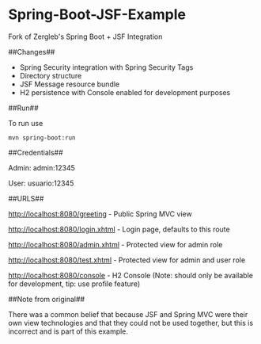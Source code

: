 Spring-Boot-JSF-Example
=======================

Fork of Zergleb's Spring Boot + JSF Integration

##Changes##

- Spring Security integration with Spring Security Tags
- Directory structure
- JSF Message resource bundle
- H2 persistence with Console enabled for development purposes

##Run##

To run use 

```
mvn spring-boot:run
```

##Credentials##

Admin: admin:12345

User: usuario:12345

##URLS##

[http://localhost:8080/greeting](http://localhost:8080/greeting) - Public Spring MVC view

[http://localhost:8080/login.xhtml](http://localhost:8080/login.xhtml) - Login page, defaults to this route

[http://localhost:8080/admin.xhtml](http://localhost:8080/admin.xhtml) - Protected view for admin role

[http://localhost:8080/test.xhtml](http://localhost:8080/test.xhtml) - Protected view for admin and user role

[http://localhost:8080/console](http://localhost:8080/console) - H2 Console (Note: should only be available for development, tip: use profile feature)

##Note from original##

There was a common belief that because JSF and Spring MVC were their own view technologies and that they could not be used together, but this is incorrect and is part of this example.
